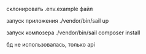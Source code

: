 склонировать .env.example файл

запуск приложения ./vendor/bin/sail up

запуск композера ./vendor/bin/sail composer install

бд не использовалась, только api
